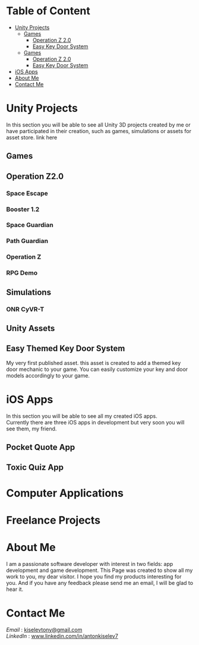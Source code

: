 # Table of Content
 - [Unity Projects](#unity-projects)  
   - [Games](#games)  
      - [Operation Z 2.0](#operation-z2.0)  
      - [Easy Key Door System](#easy-themed-key-door-system)
   - [Games](#games)  
      - [Operation Z 2.0](#operation-z2.0)  
      - [Easy Key Door System](#easy-themed-key-door-system)  
 - [iOS Apps](#ios-apps)  
 - [About Me](#about-me)  
 - [Contact Me](#contact-me)  


# Unity Projects
In this section you will be able to see all Unity 3D projects created by me or have participated in their creation, such as games, simulations or assets for asset store. link here 



## Games

## Operation Z2.0

### Space Escape

### Booster 1.2

### Space Guardian

### Path Guardian

### Operation Z

### RPG Demo



## Simulations

### ONR CyVR-T



## Unity Assets

## Easy Themed Key Door System
My very first published asset. this asset is created to add a themed key door mechanic to your game. You can easily customize your key and door models accordingly to your game. 



# iOS Apps
In this section you will be able to see all my created iOS apps.  
Currently there are three iOS apps in development but very soon you will see them, my friend.

## Pocket Quote App


## Toxic Quiz App



# Computer Applications



# Freelance Projects

# About Me
I am a passionate software developer with interest in two fields: app development and game development. This Page was created to show all my work to you, my dear visitor.
I hope you find my products interesting for you. And if you have any feedback please send me an email, I will be glad to hear it.

# Contact Me
_Email_ : kiselevtony@gmail.com  
_LinkedIn_ : www.linkedin.com/in/antonkiselev7
